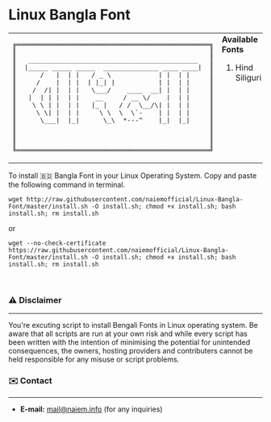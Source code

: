 # Linux Bangla Font
<table>
	<tr>
		<td>
<pre>
╔═════════════════════════════════════════════════╗
║                                                 ║
║   ___________________________________________   ║
║  |_____ _____ _____  ______________ ____ ____|  ║
║      /   |  | |   / _ \            | |  | |     ║
║     /    |  | |  | |_| |           | |  | |     ║
║    /  /| |  | |   \___/    ____  __| |  | |     ║
║   |  | | |  | |    __     / __ \/    |  | |     ║
║    \ \ | |  | |   |_ |   / /  \__/\| |  | |     ║
║     \ \| |  | |     \ \  \  \`-    | |  | |     ║
║      \___|  |_|      \_\  *---^    |_|  |_|     ║
║                                                 ║
║                                                 ║
║                                                 ║
╚═════════════════════════════════════════════════╝
</pre>
		</td>
    <td width="400px" valign="top">
      <b>Available Fonts</b>
      <ol>
        <li>Hind Siliguri</li>
      </ol>
    </td>
	</tr>
</table>

To install 🇧🇩 Bangla Font in your Linux Operating System. Copy and paste the following command in terminal.

```console
wget http://raw.githubusercontent.com/naiemofficial/Linux-Bangla-Font/master/install.sh -O install.sh; chmod +x install.sh; bash install.sh; rm install.sh
```

or


```console
wget --no-check-certificate https://raw.githubusercontent.com/naiemofficial/Linux-Bangla-Font/master/install.sh -O install.sh; chmod +x install.sh; bash install.sh; rm install.sh
```

<br>

### ⚠️ Disclaimer
---
You're excuting script to install Bengali Fonts in Linux operating system. Be aware that all scripts are run at your own risk and while every script has been written with the intention of minimising the potential for unintended consequences, the owners, hosting providers and contributers cannot be held responsible for any misuse or script problems.


### ✉️ Contact
---
* <b>E-mail:</b> <a target="_blank" href="mailto:mail@naiem.info">mail@naiem.info</a> (for any inquiries)